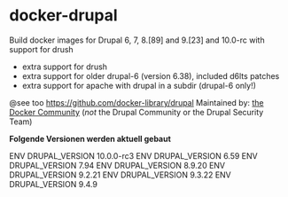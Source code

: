 # docker-drupal

Build docker images for Drupal 6, 7, 8.[89] and 9.[23] and 10.0-rc with support for drush

* extra support for drush
* extra support for older drupal-6 (version 6.38), included d6lts patches
* extra support for apache with drupal in a subdir (drupal-6 only!)

@see too https://github.com/docker-library/drupal
Maintained by: [the Docker Community](https://github.com/docker-library/drupal) (*not* the Drupal Community or the Drupal Security Team)


**Folgende Versionen werden aktuell gebaut**

ENV DRUPAL_VERSION 10.0.0-rc3
ENV DRUPAL_VERSION 6.59
ENV DRUPAL_VERSION 7.94
ENV DRUPAL_VERSION 8.9.20
ENV DRUPAL_VERSION 9.2.21
ENV DRUPAL_VERSION 9.3.22
ENV DRUPAL_VERSION 9.4.9
